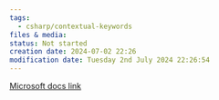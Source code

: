```yaml
---
tags:
  - csharp/contextual-keywords
files & media: 
status: Not started
creation date: 2024-07-02 22:26
modification date: Tuesday 2nd July 2024 22:26:54
---
```

[Microsoft docs link](https://learn.microsoft.com/en-us/dotnet/csharp/language-reference/keywords/extern-alias)